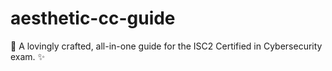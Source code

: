 # aesthetic-cc-guide
🌸 A lovingly crafted, all-in-one guide for the ISC2 Certified in Cybersecurity exam. ✨
